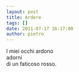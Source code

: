 ```yaml
---
layout: post
title: Ardere
tags: []
date: 2011-07-17 16:17:00
author: pietro
---
```

<div dir="ltr" style="text-align: left">I miei occhi ardono<br/>adorni<br/>di un faticoso rosso.<br/>
